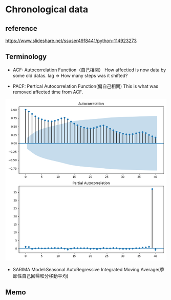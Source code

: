 # Chronological data

## reference
https://www.slideshare.net/ssuser49f8441/python-114923273

## Terminology
- ACF: Autocorrelation Function（自己相関）
How affectied is now data by some old datas.
lag => How many steps was it shifted?

- PACF: Pertical Autocorrelation Function(偏自己相関)
This is what was removed affected time from ACF.

![acf_pacf_graph](./output/acf_pacf_graph.png)

- SARIMA Model:Seasonal AutoRegressive Integrated Moving Average(季節性自己回帰和分移動平均)

## Memo
